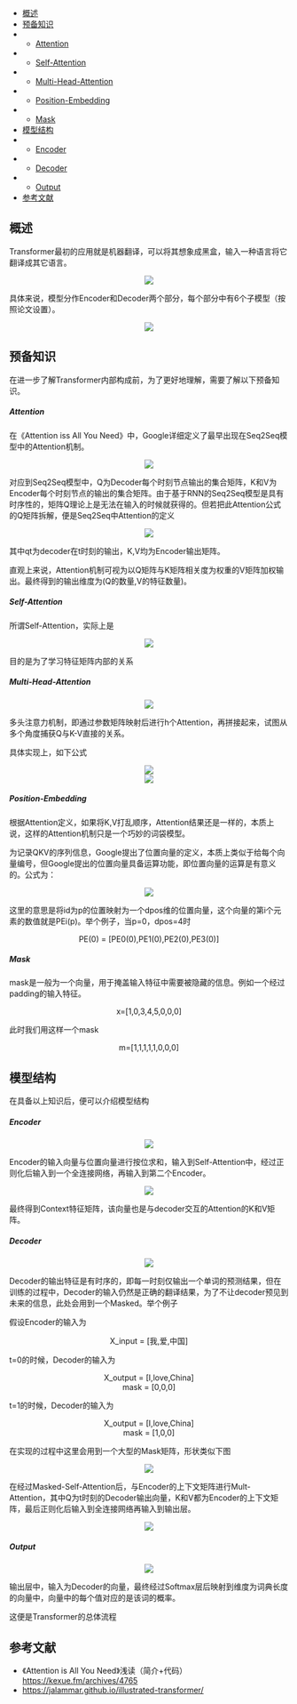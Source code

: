 <!-- GFM-TOC -->
* [概述](#概述)
* [预备知识](#预备知识)
* * [Attention](#Attention)
* * [Self-Attention](#Self-Attention)
* * [Multi-Head-Attention](#Multi-Head-Attention)
* * [Position-Embedding](#Position-Embedding)
* * [Mask](#Mask)
* [模型结构](#模型结构)
* * [Encoder](#Encoder)
* * [Decoder](#Decoder)
* * [Output](#Output)
* [参考文献](#参考文献)
<!-- GFM-TOC -->

## 概述

Transformer最初的应用就是机器翻译，可以将其想象成黑盒，输入一种语言将它翻译成其它语言。

<center><div align=center><img src ="https://github.com/Teren-Liu/Deep-Learning/blob/master/image/Trans-1.png"/></div></center>

具体来说，模型分作Encoder和Decoder两个部分，每个部分中有6个子模型（按照论文设置）。

<center><div align=center><img src ="https://github.com/Teren-Liu/Deep-Learning/blob/master/image/Trans-2.png"/></div></center>

## 预备知识

在进一步了解Transformer内部构成前，为了更好地理解，需要了解以下预备知识。

##### Attention

在《Attention iss All You Need》中，Google详细定义了最早出现在Seq2Seq模型中的Attention机制。

<center><div align=center><img src ="https://github.com/Teren-Liu/Deep-Learning/blob/master/image/Trans-3.png"/></div></center>

对应到Seq2Seq模型中，Q为Decoder每个时刻节点输出的集合矩阵，K和V为Encoder每个时刻节点的输出的集合矩阵。由于基于RNN的Seq2Seq模型是具有时序性的，矩阵Q理论上是无法在输入的时候就获得的。但若把此Attention公式的Q矩阵拆解，便是Seq2Seq中Attention的定义

<center><div align=center><img src ="https://github.com/Teren-Liu/Deep-Learning/blob/master/image/Trans-4.png"/></div></center>


其中qt为decoder在t时刻的输出，K,V均为Encoder输出矩阵。

直观上来说，Attention机制可视为以Q矩阵与K矩阵相关度为权重的V矩阵加权输出。最终得到的输出维度为(Q的数量,V的特征数量)。

##### Self-Attention

所谓Self-Attention，实际上是

<center><div align=center><img src ="https://github.com/Teren-Liu/Deep-Learning/blob/master/image/Trans-5.png"/></div></center>


目的是为了学习特征矩阵内部的关系

##### Multi-Head-Attention

<center><div align=center><img src ="https://github.com/Teren-Liu/Deep-Learning/blob/master/image/Trans-6.png"/></div></center>


多头注意力机制，即通过参数矩阵映射后进行h个Attention，再拼接起来，试图从多个角度捕获Q与K-V直接的关系。

具体实现上，如下公式

<center><div align=center><img src ="https://github.com/Teren-Liu/Deep-Learning/blob/master/image/Trans-7.png"/></div></center>

<center><div align=center><img src ="https://github.com/Teren-Liu/Deep-Learning/blob/master/image/Trans-8.png"/></div></center>


##### Position-Embedding

根据Attention定义，如果将K,V打乱顺序，Attention结果还是一样的，本质上说，这样的Attention机制只是一个巧妙的词袋模型。

为记录QKV的序列信息，Google提出了位置向量的定义，本质上类似于给每个向量编号，但Google提出的位置向量具备运算功能，即位置向量的运算是有意义的。公式为：

<center><div align=center><img src ="https://github.com/Teren-Liu/Deep-Learning/blob/master/image/Trans-9.png"/></div></center>

这里的意思是将id为p的位置映射为一个dpos维的位置向量，这个向量的第i个元素的数值就是PEi(p)。举个例子，当p=0，dpos=4时

<center>PE(0) = [PE0(0),PE1(0),PE2(0),PE3(0)]</center>

##### Mask

mask是一般为一个向量，用于掩盖输入特征中需要被隐藏的信息。例如一个经过padding的输入特征。

<center>x=[1,0,3,4,5,0,0,0]</center>

此时我们用这样一个mask

<center>m=[1,1,1,1,1,0,0,0]</center>

## 模型结构

在具备以上知识后，便可以介绍模型结构

##### Encoder

<center><div align=center><img src ="https://github.com/Teren-Liu/Deep-Learning/blob/master/image/Trans-9.png"/></div></center>

Encoder的输入向量与位置向量进行按位求和，输入到Self-Attention中，经过正则化后输入到一个全连接网络，再输入到第二个Encoder。

<center><div align=center><img src ="https://github.com/Teren-Liu/Deep-Learning/blob/master/image/Trans-1.gif"/></div></center>

最终得到Context特征矩阵，该向量也是与decoder交互的Attention的K和V矩阵。

##### Decoder

<center><div align=center><img src ="https://github.com/Teren-Liu/Deep-Learning/blob/master/image/Trans-10--------------------------------------------.png"/></div></center>

Decoder的输出特征是有时序的，即每一时刻仅输出一个单词的预测结果，但在训练的过程中，Decoder的输入仍然是正确的翻译结果，为了不让decoder预见到未来的信息，此处会用到一个Masked。举个例子

假设Encoder的输入为

<center>X_input = [我,爱,中国]</center>

t=0的时候，Decoder的输入为

<center>X_output = [I,love,China]</center>
<center>mask = [0,0,0]</center>

t=1的时候，Decoder的输入为

<center>X_output = [I,love,China]</center>
<center>mask = [1,0,0]</center>

在实现的过程中这里会用到一个大型的Mask矩阵，形状类似下图

<center><div align=center><img src ="https://github.com/Teren-Liu/Deep-Learning/blob/master/image/Trans-11.png"/></div></center>

在经过Masked-Self-Attention后，与Encoder的上下文矩阵进行Mult-Attention，其中Q为t时刻的Decoder输出向量，K和V都为Encoder的上下文矩阵，最后正则化后输入到全连接网络再输入到输出层。

<center><div align=center><img src ="https://github.com/Teren-Liu/Deep-Learning/blob/master/image/Trans-2.gif"/></div></center>

##### Output

<center><div align=center><img src ="https://github.com/Teren-Liu/Deep-Learning/blob/master/image/Trans-12.png"/></div></center>

输出层中，输入为Decoder的向量，最终经过Softmax层后映射到维度为词典长度的向量中，向量中的每个值对应的是该词的概率。

这便是Transformer的总体流程


## 参考文献

- 《Attention is All You Need》浅读（简介+代码） https://kexue.fm/archives/4765
- https://jalammar.github.io/illustrated-transformer/
